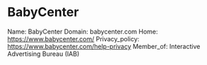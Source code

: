 
# BabyCenter

Name: BabyCenter
Domain: babycenter.com
Home: https://www.babycenter.com/
Privacy_policy: https://www.babycenter.com/help-privacy
Member_of: Interactive Advertising Bureau (IAB)
